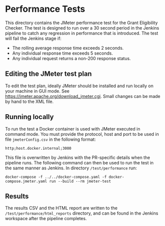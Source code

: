 # Performance Tests
This directory contains the JMeter performance test for the Grant Eligibility Checker. The test is designed to run over a 30 second period in the Jenkins pipeline to catch any regression in performance that is introduced. The test will fail the Jenkins stage if:

- The rolling average response time exceeds 2 seconds.
- Any individual response time exceeds 5 seconds.
- Any individual request returns a non-200 response status.

## Editing the JMeter test plan
To edit the test plan, ideally JMeter should be installed and run locally on your machine in GUI mode. See https://jmeter.apache.org/download_jmeter.cgi. Small changes can be made by hand to the XML file.

## Running locally
To run the test a Docker container is used with JMeter executed in command mode. You must provide the protocol, host and port to be used in file `jmeterConfig.csv` in the following format:

```
http;host.docker.internal;3000
```

This file is overwritten by Jenkins with the PR-specific details when the pipeline runs. The following command can then be used to run the test in the same manner as Jenkins. In directory `/test/performance` run:

```
docker-compose -f ../../docker-compose.yaml -f docker-compose.jmeter.yaml run --build --rm jmeter-test
```

## Results

The results CSV and the HTML report are written to the `/test/performance/html_reports` directory, and can be found in the Jenkins workspace after the pipeline completes.
